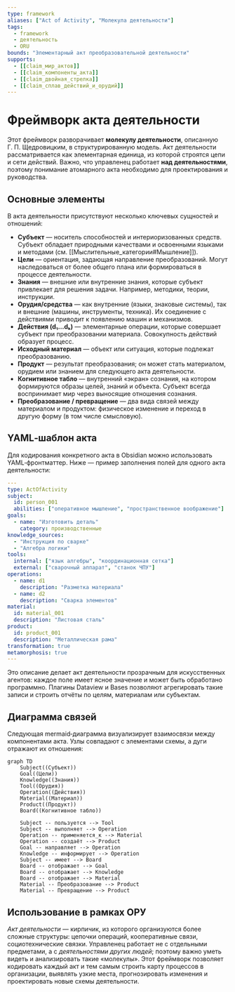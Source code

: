 ```yaml
---
type: framework
aliases: ["Act of Activity", "Молекула деятельности"]
tags:
  - framework
  - деятельность
  - ORU
bounds: "Элементарный акт преобразовательной деятельности"
supports:
  - [[claim_мир_актов]]
  - [[claim_компоненты_акта]]
  - [[claim_двойная_стрелка]]
  - [[claim_сплав_действий_и_орудий]]
---
```


# Фреймворк акта деятельности

Этот фреймворк разворачивает **молекулу деятельности**, описанную Г.&nbsp;П.&nbsp;Щедровицким, в
структурированную модель. Акт деятельности рассматривается как
элементарная единица, из которой строятся цепи и сети действий. Важно,
что управленец работает **над деятельностями**, поэтому понимание
атомарного акта необходимо для проектирования и руководства.

## Основные элементы

В акта деятельности присутствуют несколько ключевых сущностей и
отношений:

- **Субъект** — носитель способностей и интериоризованных средств.
  Субъект обладает природными качествами и освоенными языками и
  методами (см. [[Мыслительные_категории#Мышление]]).
- **Цели** — ориентация, задающая направление преобразований. Могут
  наследоваться от более общего плана или формироваться в процессе
  деятельности.
- **Знания** — внешние или внутренние знания, которые субъект
  привлекает для решения задачи. Например, методики, теории,
  инструкции.
- **Орудия/средства** — как внутренние (языки, знаковые системы), так и
  внешние (машины, инструменты, техника). Их соединение с действиями
  приводит к появлению машин и механизмов.
- **Действия (d₁…dₖ)** — элементарные операции, которые совершает
  субъект при преобразовании материала. Совокупность действий
  образует процесс.
- **Исходный материал** — объект или ситуация, которые подлежат
  преобразованию.
- **Продукт** — результат преобразования; он может стать материалом,
  орудием или знанием для следующего акта деятельности.
- **Когнитивное табло** — внутренний «экран» сознания, на котором
  формируются образы целей, знаний и объекта. Субъект всегда
  воспринимает мир через выносящие отношения сознания.
- **Преобразование / превращение** — два вида связей между материалом
  и продуктом: физическое изменение и переход в другую форму (в том
  числе смысловую).

## YAML‑шаблон акта

Для кодирования конкретного акта в Obsidian можно использовать
YAML‑фронтматтер. Ниже — пример заполнения полей для одного акта
деятельности:

```yaml
---
type: ActOfActivity
subject:
  id: person_001
  abilities: ["оперативное мышление", "пространственное воображение"]
goals:
  - name: "Изготовить деталь"
    category: производственные
knowledge_sources:
  - "Инструкция по сварке"
  - "Алгебра логики"
tools:
  internal: ["язык алгебры", "координационная сетка"]
  external: ["сварочный аппарат", "станок ЧПУ"]
operations:
  - name: d1
    description: "Разметка материала"
  - name: d2
    description: "Сварка элементов"
material:
  id: material_001
  description: "Листовая сталь"
product:
  id: product_001
  description: "Металлическая рама"
transformation: true
metamorphosis: true
---
```

Это описание делает акт деятельности прозрачным для искусственных
агентов: каждое поле имеет ясное значение и может быть обработано
программно. Плагины Dataview и Bases позволяют агрегировать такие
записи и строить отчёты по целям, материалам или субъектам.

## Диаграмма связей

Следующая mermaid‑диаграмма визуализирует взаимосвязи между
компонентами акта. Узлы совпадают с элементами схемы, а дуги
отражают их отношения:

```mermaid
graph TD
    Subject((Субъект))
    Goal((Цели))
    Knowledge((Знания))
    Tool((Орудия))
    Operation((Действия))
    Material((Материал))
    Product((Продукт))
    Board((Когнитивное табло))

    Subject -- пользуется --> Tool
    Subject -- выполняет --> Operation
    Operation -- применяется_к --> Material
    Operation -- создаёт --> Product
    Goal -- направляет --> Operation
    Knowledge -- информирует --> Operation
    Subject -- имеет --> Board
    Board -- отображает --> Goal
    Board -- отображает --> Knowledge
    Board -- отображает --> Material
    Material -- Преобразование --> Product
    Material -- Превращение --> Product
```

## Использование в рамках ОРУ

*Акт деятельности* — кирпичик, из которого организуются более сложные
структуры: цепочки операций, кооперативные связи, социотехнические
связки. Управленец работает не с отдельными предметами, а с
*деятельностями других людей*; поэтому важно уметь видеть и
анализировать такие «молекулы». Этот фреймворк позволяет кодировать
каждый акт и тем самым строить карту процессов в организации, выявлять
узкие места, прогнозировать изменения и проектировать новые схемы
деятельности.